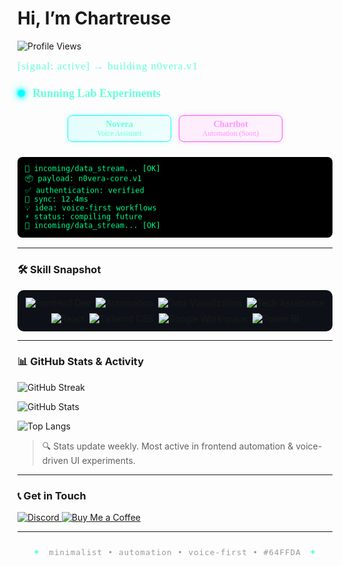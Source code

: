 # Hi, I’m Chartreuse

![Profile Views](https://komarev.com/ghpvc/?username=JadDavidIsReal&color=00FF88&style=flat&label=Views)

<code style="color: #64FFDA; font-family: 'Fira Code'; font-size: 1.2em; white-space: nowrap; overflow: hidden; border-right: 2px solid #64FFDA; width: 0; animation: type 3.5s steps(40) 1 normal both, blink 0.8s step-end infinite; letter-spacing: 1px;">
[signal: active] → building n0vera.v1
</code>

<style>
@keyframes type {
  from { width: 0; }
  to { width: 100%; }
}
@keyframes blink {
  from, to { border-color: transparent; }
  50% { border-color: #64FFDA; }
}
@keyframes pulse {
  0% { opacity: 1; transform: scale(1); }
  50% { opacity: 0.6; transform: scale(1.1); }
  100% { opacity: 1; transform: scale(1); }
}
@keyframes scroll {
  0% { transform: translateY(0); }
  100% { transform: translateY(-100px); }
}
</style>

<!-- Live Experiment Indicator -->
<h3>
  <span style="display: inline-block; width: 12px; height: 12px; background: #00FFFF; border-radius: 50%; margin-right: 8px; box-shadow: 0 0 8px #00FFFF, 0 0 16px #00FFFF; animation: pulse 1.5s infinite;"></span>
  <code style="color: #64FFDA; font-family: 'Fira Code'; font-size: 1.1em;">Running Lab Experiments</code>
</h3>

<!-- Holographic Lab Badges -->
<div style="display: flex; gap: 12px; flex-wrap: wrap; justify-content: center; padding: 8px 0;">
  <!-- Novera -->
  <a href="https://jaddavidisreal.github.io/NOVERA-v1" target="_blank" rel="noopener" aria-label="Open Novera Voice Assistant Project" style="text-decoration: none;">
    <div style="background: linear-gradient(145deg, rgba(0, 255, 255, 0.1), rgba(0, 255, 255, 0.05)); border: 1px solid #00FFFF; border-radius: 8px; padding: 6px 12px; font-family: 'Fira Code'; font-size: 14px; color: #64FFDA; backdrop-filter: blur(4px); box-shadow: 0 0 10px rgba(0, 255, 255, 0.2); transition: all 0.3s ease; min-width: 140px; text-align: center;">
      <strong>Novera</strong><br><small>Voice Assistant</small>
    </div>
  </a>

  <!-- Chartbot -->
  <a href="#" style="text-decoration: none; opacity: 0.7; cursor: not-allowed;" aria-label="Chartbot - Coming Soon">
    <div style="background: linear-gradient(145deg, rgba(255, 0, 255, 0.1), rgba(255, 0, 255, 0.05)); border: 1px solid #FF00FF; border-radius: 8px; padding: 6px 12px; font-family: 'Fira Code'; font-size: 14px; color: #FF66FF; backdrop-filter: blur(4px); box-shadow: 0 0 10px rgba(255, 0, 255, 0.2); min-width: 140px; text-align: center;">
      <strong>Chartbot</strong><br><small>Automation (Soon)</small>
    </div>
  </a>
</div>

<!-- Incoming Data Stream -->
<div style="background: #000000; color: #00FF88; font-family: 'Fira Code'; padding: 12px; border-radius: 8px; font-size: 12px; overflow: hidden; white-space: nowrap; margin: 16px 0;">
  <pre style="animation: scroll 10s linear infinite; margin: 0; text-align: left;">📡 incoming/data_stream... [OK]
📦 payload: n0vera-core.v1
✅ authentication: verified
🔁 sync: 12.4ms
💡 idea: voice-first workflows
⚡ status: compiling future
📡 incoming/data_stream... [OK]</pre>
</div>

---

### 🛠 Skill Snapshot

<div style="background:#0d1117; padding:12px; border-radius:10px; display:flex; flex-wrap:wrap; gap:8px; justify-content:center;">
  <img src="https://img.shields.io/badge/Frontend_Dev-3178C6?style=flat&logo=javascript&logoColor=white" alt="Frontend Dev" />
  <img src="https://img.shields.io/badge/Automation-00BFFF?style=flat&logo=zapier&logoColor=white" alt="Automation" />
  <img src="https://img.shields.io/badge/Data_Visualization-FBBD00?style=flat&logo=powerbi&logoColor=white" alt="Data Visualization" />
  <img src="https://img.shields.io/badge/Tech_Assistance-333333?style=flat&logo=helpdesk&logoColor=white" alt="Tech Assistance" />
  <img src="https://img.shields.io/badge/React-20232A?style=flat&logo=react&logoColor=61DAFB" alt="React" />
  <img src="https://img.shields.io/badge/Tailwind_CSS-38B2AC?style=flat&logo=tailwindcss&logoColor=white" alt="Tailwind CSS" />
  <img src="https://img.shields.io/badge/Google_Workspace-4285F4?style=flat&logo=google&logoColor=white" alt="Google Workspace" />
  <img src="https://img.shields.io/badge/Power_BI-F2C811?style=flat&logo=powerbi&logoColor=white" alt="Power BI" />
</div>

---

### 📊 GitHub Stats & Activity

![GitHub Streak](https://streak-stats.demolab.com/?user=JadDavidIsReal&theme=tokyonight)  

![GitHub Stats](https://github-readme-stats.vercel.app/api?username=JadDavidIsReal&show_icons=true&theme=tokyonight)  

![Top Langs](https://github-readme-stats.vercel.app/api/top-langs/?username=JadDavidIsReal&layout=compact&theme=tokyonight)

> 🔍 Stats update weekly. Most active in frontend automation & voice-driven UI experiments.

---

### 📞 Get in Touch

<a href="https://discordapp.com/users/401255157196652555" aria-label="Chat with me on Discord" target="_blank" rel="noopener">
  <img src="https://img.shields.io/badge/Discord-chart.reuse-7289DA?style=flat&logo=discord&logoColor=white" alt="Discord" />
</a>

<a href="https://paypal.me/chartreusee" aria-label="Support me on Buy Me a Coffee" target="_blank" rel="noopener">
  <img src="https://img.shields.io/badge/Buy_Me_a_Coffee-FFDD00?style=flat&logo=paypal&logoColor=black" alt="Buy Me a Coffee" />
</a>

---

<!-- Brand DNA -->
<div style="text-align: center; margin: 24px 0; font-family: 'Fira Code'; letter-spacing: 1px;">
  <span style="color: #64FFDA;">✦</span>
  <code style="color: #999; font-size: 0.9em;">&nbsp;minimalist • automation • voice-first • #64FFDA&nbsp;</code>
  <span style="color: #64FFDA;">✦</span>
</div>
